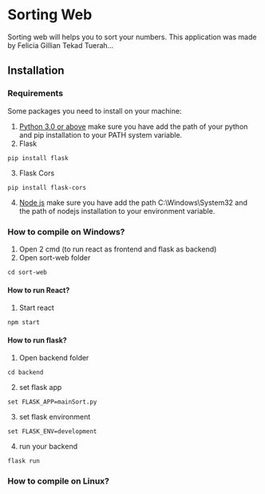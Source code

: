 # Sorting Web
Sorting web will helps you to sort your numbers. This application was made by Felicia Gillian Tekad Tuerah...

## Installation
### Requirements
Some packages you need to install on your machine:
1. [Python 3.0 or above](https://www.python.org/)
make sure you have add the path of your python and pip installation to your PATH system variable.
2. Flask 
```
pip install flask
```
3. Flask Cors
```
pip install flask-cors
```
4. [Node js](https://nodejs.org/en/)
make sure you have add the path C:\Windows\System32 and the path of nodejs installation to your environment variable.

### How to compile on Windows?
1. Open 2 cmd (to run react as frontend and flask as backend)
2. Open sort-web folder
```
cd sort-web
```
#### How to run React?
1. Start react
```
npm start
```
#### How to run flask?
1. Open backend folder
```
cd backend
```
2. set flask app
```
set FLASK_APP=mainSort.py
```
3. set flask environment
```
set FLASK_ENV=development
```
4. run your backend
```
flask run
```

### How to compile on Linux?
